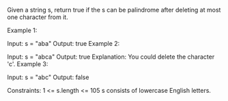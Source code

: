 Given a string s, return true if the s can be palindrome after deleting at most one character from it.

 Example 1:

Input: s = "aba"
Output: true
Example 2:

Input: s = "abca"
Output: true
Explanation: You could delete the character 'c'.
Example 3:

Input: s = "abc"
Output: false
 

Constraints:
1 <= s.length <= 105
s consists of lowercase English letters.
